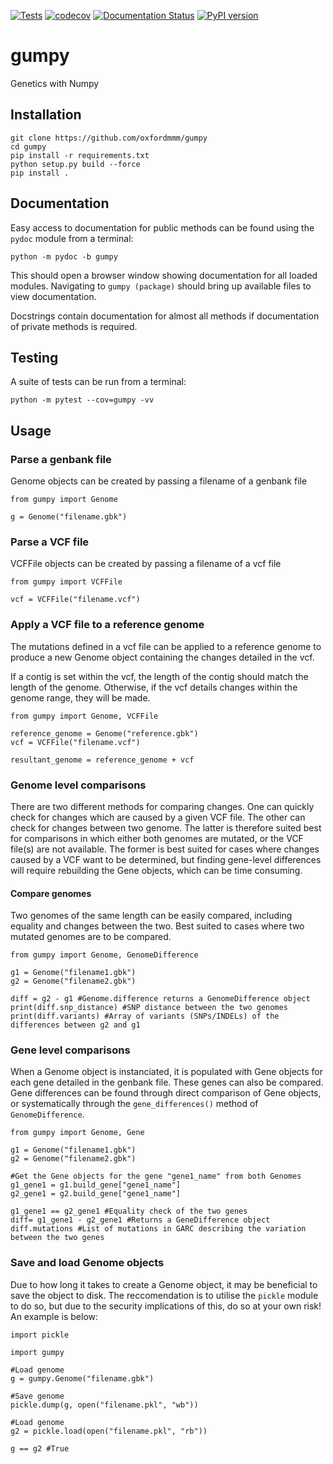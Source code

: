 [![Tests](https://github.com/oxfordmmm/gumpy/actions/workflows/tests.yaml/badge.svg)](https://github.com/oxfordmmm/gumpy/actions/workflows/tests.yaml)
[![codecov](https://codecov.io/gh/oxfordmmm/gumpy/branch/master/graph/badge.svg)](https://codecov.io/gh/oxfordmmm/gumpy) [![Documentation Status](https://readthedocs.org/projects/gumpy/badge/?version=latest)](https://gumpy.readthedocs.io/en/latest/?badge=latest) 
[![PyPI version](https://badge.fury.io/py/gumpy.svg)](https://badge.fury.io/py/gumpy)

# gumpy
Genetics with Numpy

## Installation
```
git clone https://github.com/oxfordmmm/gumpy
cd gumpy
pip install -r requirements.txt
python setup.py build --force
pip install .
```
## Documentation
Easy access to documentation for public methods can be found using the `pydoc` module from a terminal:
```
python -m pydoc -b gumpy
```
This should open a browser window showing documentation for all loaded modules. Navigating to `gumpy (package)` should bring up available files to view documentation.

Docstrings contain documentation for almost all methods if documentation of private methods is required.

## Testing
A suite of tests can be run from a terminal:
```
python -m pytest --cov=gumpy -vv
```

## Usage
### Parse a genbank file
Genome objects can be created by passing a filename of a genbank file
```
from gumpy import Genome

g = Genome("filename.gbk")
```

### Parse a VCF file
VCFFile objects can be created by passing a filename of a vcf file
```
from gumpy import VCFFile

vcf = VCFFile("filename.vcf")
```

### Apply a VCF file to a reference genome
The mutations defined in a vcf file can be applied to a reference genome to produce a new Genome object containing the changes detailed in the vcf.

If a contig is set within the vcf, the length of the contig should match the length of the genome. Otherwise, if the vcf details changes within the genome range, they will be made.
```
from gumpy import Genome, VCFFile

reference_genome = Genome("reference.gbk")
vcf = VCFFile("filename.vcf")

resultant_genome = reference_genome + vcf
```

### Genome level comparisons
There are two different methods for comparing changes. One can quickly check for changes which are caused by a given VCF file. The other can check for changes between two genome. The latter is therefore suited best for comparisons in which either both genomes are mutated, or the VCF file(s) are not available. The former is best suited for cases where changes caused by a VCF want to be determined, but finding gene-level differences will require rebuilding the Gene objects, which can be time consuming.

#### Compare genomes
Two genomes of the same length can be easily compared, including equality and changes between the two.
Best suited to cases where two mutated genomes are to be compared.
```
from gumpy import Genome, GenomeDifference

g1 = Genome("filename1.gbk")
g2 = Genome("filename2.gbk")

diff = g2 - g1 #Genome.difference returns a GenomeDifference object
print(diff.snp_distance) #SNP distance between the two genomes
print(diff.variants) #Array of variants (SNPs/INDELs) of the differences between g2 and g1
```

### Gene level comparisons
When a Genome object is instanciated, it is populated with Gene objects for each gene detailed in the genbank file.
These genes can also be compared.
Gene differences can be found through direct comparison of Gene objects, or systematically through the `gene_differences()` method of `GenomeDifference`.
```
from gumpy import Genome, Gene

g1 = Genome("filename1.gbk")
g2 = Genome("filename2.gbk")

#Get the Gene objects for the gene "gene1_name" from both Genomes
g1_gene1 = g1.build_gene["gene1_name"]
g2_gene1 = g2.build_gene["gene1_name"]

g1_gene1 == g2_gene1 #Equality check of the two genes
diff= g1_gene1 - g2_gene1 #Returns a GeneDifference object
diff.mutations #List of mutations in GARC describing the variation between the two genes
```

### Save and load Genome objects
Due to how long it takes to create a Genome object, it may be beneficial to save the object to disk. The reccomendation is to utilise the `pickle` module to do so, but due to the security implications of this, do so at your own risk! An example is below:
```
import pickle

import gumpy

#Load genome
g = gumpy.Genome("filename.gbk")

#Save genome
pickle.dump(g, open("filename.pkl", "wb"))

#Load genome
g2 = pickle.load(open("filename.pkl", "rb"))

g == g2 #True
```
